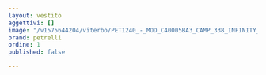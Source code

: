 ```yaml
---
layout: vestito
aggettivi: []
image: "/v1575644204/viterbo/PET1240_-_MOD_C40005BA3_CAMP_338_INFINITY_P45_mzngzy.jpg"
brand: petrelli
ordine: 1
published: false

---
```

